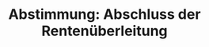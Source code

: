 ---
abstimmung:
  abstimmung: 10
  bundestagssitzung: 237
  datum: 1. Juni 2017
  legislaturperiode: 18
categories:
- Arbeit
- Soziales
- Rente
- Versicherung
data:
- title: Abstimmungsergebnis 20170601_10-data.pdf
  url: /res/abstimmungsliste/20170601_10-data.pdf
- title: Abstimmungsergebnis 20170601_10_xls-data.xls
  url: /res/abstimmungsliste/20170601_10_xls-data.xls
- title: Abstimmungsergebnis 20170601_10_xls-data.csv
  url: /res/abstimmungsliste/csv/20170601_10_xls-data.csv
documents:
- local: /res/abstimmungsdaten/018-237-10/1811923.pdf
  title: Drucksache 18/11923.pdf
  url: http://dip21.bundestag.de/dip21/btd/18/119/1811923.pdf
- local: /res/abstimmungsdaten/018-237-10/1812584.pdf
  title: Drucksache 18/12584.pdf.pdf
  url: http://dip21.bundestag.de/dip21/btd/18/125/1812584.pdf
ergebnis:
  cdu/csu:
    enthaltung: 0
    gesamt: 309
    ja: 289
    nein: 0
    nichtabgegeben: 20
    ungueltig: 0
  die.linke:
    enthaltung: 46
    gesamt: 64
    ja: 0
    nein: 0
    nichtabgegeben: 18
    ungueltig: 0
  file: 20170601_10_xls-data.xls
  fraktionslos:
    enthaltung: 0
    gesamt: 1
    ja: 1
    nein: 0
    nichtabgegeben: 0
    ungueltig: 0
  gruenen:
    enthaltung: 0
    gesamt: 63
    ja: 0
    nein: 56
    nichtabgegeben: 7
    ungueltig: 0
  spd:
    enthaltung: 2
    gesamt: 193
    ja: 172
    nein: 0
    nichtabgegeben: 19
    ungueltig: 0
layout: abstimmung
links:
- title: https://www.bundestag.de/parlament/plenum/abstimmung/abstimmung?id=474
  url: https://www.bundestag.de/parlament/plenum/abstimmung/abstimmung?id=474
- title: http://www.abgeordnetenwatch.de/rentenueberleitungsgesetz-1105-882.html
  url: http://www.abgeordnetenwatch.de/rentenueberleitungsgesetz-1105-882.html
preview: "Deutscher Bundestag\n\n237. Sitzung des Deutschen Bundestages\nam Donnerstag,\
  \ 1. Juni 2017\n\nEndgültiges Ergebnis der Namentlichen Abstimmung Nr. 10\n\nGesetzentwurf\
  \ der Bundesregierung\nEntwurf eines Gesetzes über den Abschluss der Rentenüberleitung\n\
  (Rentenüberleitungs-Abschlussgesetz)\nDrs. 18/11923 und 18/12584\n\nAbgegebene Stimmen\
  \ insgesamt:\n\n566\n\nNicht abgegebene Stimmen:\nJa-Stimmen:\n\n64\n462\n\nNein-Stimmen:\n\
  \n56\n\nEnthaltungen:\n\n48\n\nUngültige:\n\nBerlin, den 01.06.2017\n\n0\n\nBeginn:\n\
  Ende:\n\n17:43\n17:46\nSeite:\n\n1\n\n\f"
tags:
- Ost-West
- Rente
- Rentenversicherung
- Unfallversicherung
title: 'Abstimmung: Abschluss der Rentenüberleitung'
---